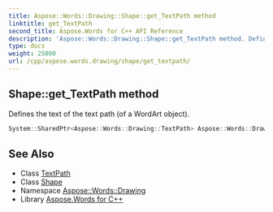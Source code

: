 ```yaml
---
title: Aspose::Words::Drawing::Shape::get_TextPath method
linktitle: get_TextPath
second_title: Aspose.Words for C++ API Reference
description: 'Aspose::Words::Drawing::Shape::get_TextPath method. Defines the text of the text path (of a WordArt object) in C++.'
type: docs
weight: 25000
url: /cpp/aspose.words.drawing/shape/get_textpath/
---
```

## Shape::get_TextPath method


Defines the text of the text path (of a WordArt object).

```cpp
System::SharedPtr<Aspose::Words::Drawing::TextPath> Aspose::Words::Drawing::Shape::get_TextPath()
```

## See Also

* Class [TextPath](../../textpath/)
* Class [Shape](../)
* Namespace [Aspose::Words::Drawing](../../)
* Library [Aspose.Words for C++](../../../)
